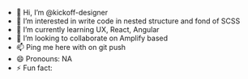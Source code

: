 - 👋 Hi, I’m @kickoff-designer
- 👀 I’m interested in write code in nested structure and fond of SCSS
- 🌱 I’m currently learning UX, React, Angular
- 💞️ I’m looking to collaborate on Amplify  based
- 📫 Ping me here with on git push
- 😄 Pronouns: NA
- ⚡ Fun fact: 

<!---
kickoff-designer/kickoff-designer is a ✨ special ✨ repository because its `README.md` (this file) appears on your GitHub profile.
You can click the Preview link to take a look at your changes.
--->
